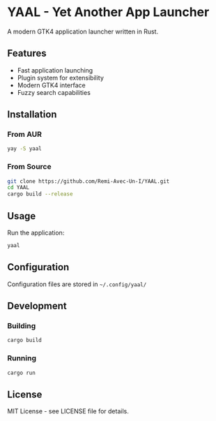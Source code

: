 # YAAL - Yet Another App Launcher

A modern GTK4 application launcher written in Rust.

## Features

- Fast application launching
- Plugin system for extensibility
- Modern GTK4 interface
- Fuzzy search capabilities

## Installation

### From AUR
```bash
yay -S yaal
```

### From Source
```bash
git clone https://github.com/Remi-Avec-Un-I/YAAL.git
cd YAAL
cargo build --release
```

## Usage

Run the application:
```bash
yaal
```

## Configuration

Configuration files are stored in `~/.config/yaal/`

## Development

### Building
```bash
cargo build
```

### Running
```bash
cargo run
```

## License

MIT License - see LICENSE file for details. 